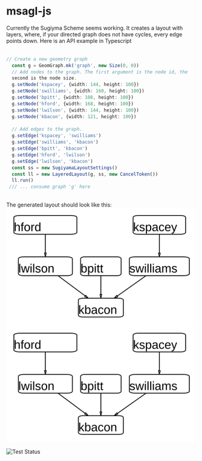 # msagl-js
Currently the Sugiyma Scheme seems working. It creates a layout with
layers, where, if your directed graph does not have cycles, every
edge points down. Here is an API example in Typescript
```typescript

// Create a new geometry graph
  const g = GeomGraph.mk('graph', new Size(0, 0))
  // Add nodes to the graph. The first argument is the node id, the
  second is the node size.
  g.setNode('kspacey', {width: 144, height: 100})
  g.setNode('swilliams', {width: 160, height: 100})
  g.setNode('bpitt', {width: 108, height: 100})
  g.setNode('hford', {width: 168, height: 100})
  g.setNode('lwilson', {width: 144, height: 100})
  g.setNode('kbacon', {width: 121, height: 100})

  // Add edges to the graph.
  g.setEdge('kspacey', 'swilliams')
  g.setEdge('swilliams', 'kbacon')
  g.setEdge('bpitt', 'kbacon')
  g.setEdge('hford', 'lwilson')
  g.setEdge('lwilson', 'kbacon')
  const ss = new SugiyamaLayoutSettings()
  const ll = new LayeredLayout(g, ss, new CancelToken())
  ll.run()
 /// ... consume graph 'g' here
 

```
The generated layout should look like this:
![Alt text](./showAPI.svg)
<img src="./showAPI.svg">

![Test Status](https://github.com/msaglJS/msagl-js/workflows/Test%20Status/badge.svg?branch=master)
